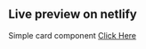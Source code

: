 ## Live preview on netlify

Simple card component [Click Here](https://philipbst-card-component.netlify.app)
